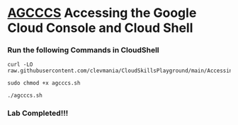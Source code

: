 # [AGCCCS](https://www.cloudskillsboost.google/focuses/19108?parent=catalog) Accessing the Google Cloud Console and Cloud Shell

### Run the following Commands in CloudShell

```
curl -LO raw.githubusercontent.com/clevmania/CloudSkillsPlayground/main/Accessing%20the%20Google%20Cloud%20Console%20and%20Cloud%20Shell/agcccs.sh

sudo chmod +x agcccs.sh

./agcccs.sh
```

### Lab Completed!!!